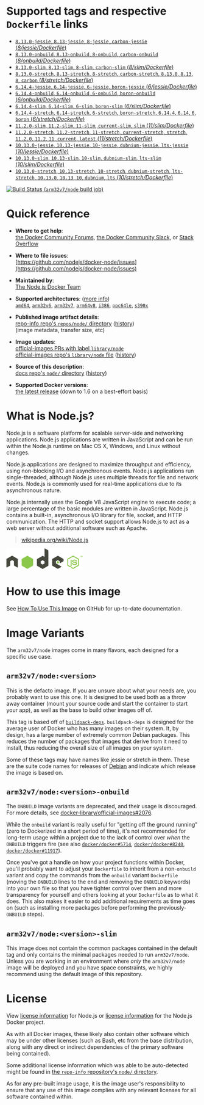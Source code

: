 <!--

********************************************************************************

WARNING:

    DO NOT EDIT "node/README.md"

    IT IS AUTO-GENERATED

    (from the other files in "node/" combined with a set of templates)

********************************************************************************

-->

# Supported tags and respective `Dockerfile` links

-	[`8.13.0-jessie`, `8.13-jessie`, `8-jessie`, `carbon-jessie` (*8/jessie/Dockerfile*)](https://github.com/nodejs/docker-node/blob/0ceefee0745a078709c60d92e4229f5eb6a3df42/8/jessie/Dockerfile)
-	[`8.13.0-onbuild`, `8.13-onbuild`, `8-onbuild`, `carbon-onbuild` (*8/onbuild/Dockerfile*)](https://github.com/nodejs/docker-node/blob/0ceefee0745a078709c60d92e4229f5eb6a3df42/8/onbuild/Dockerfile)
-	[`8.13.0-slim`, `8.13-slim`, `8-slim`, `carbon-slim` (*8/slim/Dockerfile*)](https://github.com/nodejs/docker-node/blob/0ceefee0745a078709c60d92e4229f5eb6a3df42/8/slim/Dockerfile)
-	[`8.13.0-stretch`, `8.13-stretch`, `8-stretch`, `carbon-stretch`, `8.13.0`, `8.13`, `8`, `carbon` (*8/stretch/Dockerfile*)](https://github.com/nodejs/docker-node/blob/0ceefee0745a078709c60d92e4229f5eb6a3df42/8/stretch/Dockerfile)
-	[`6.14.4-jessie`, `6.14-jessie`, `6-jessie`, `boron-jessie` (*6/jessie/Dockerfile*)](https://github.com/nodejs/docker-node/blob/8ccd57c1457a1b47adc4d82f9fed9ad51ccef3c5/6/jessie/Dockerfile)
-	[`6.14.4-onbuild`, `6.14-onbuild`, `6-onbuild`, `boron-onbuild` (*6/onbuild/Dockerfile*)](https://github.com/nodejs/docker-node/blob/72dd945d29dee5afa73956ebc971bf3a472442f7/6/onbuild/Dockerfile)
-	[`6.14.4-slim`, `6.14-slim`, `6-slim`, `boron-slim` (*6/slim/Dockerfile*)](https://github.com/nodejs/docker-node/blob/8ccd57c1457a1b47adc4d82f9fed9ad51ccef3c5/6/slim/Dockerfile)
-	[`6.14.4-stretch`, `6.14-stretch`, `6-stretch`, `boron-stretch`, `6.14.4`, `6.14`, `6`, `boron` (*6/stretch/Dockerfile*)](https://github.com/nodejs/docker-node/blob/8ccd57c1457a1b47adc4d82f9fed9ad51ccef3c5/6/stretch/Dockerfile)
-	[`11.2.0-slim`, `11.2-slim`, `11-slim`, `current-slim`, `slim` (*11/slim/Dockerfile*)](https://github.com/nodejs/docker-node/blob/8ccd57c1457a1b47adc4d82f9fed9ad51ccef3c5/11/slim/Dockerfile)
-	[`11.2.0-stretch`, `11.2-stretch`, `11-stretch`, `current-stretch`, `stretch`, `11.2.0`, `11.2`, `11`, `current`, `latest` (*11/stretch/Dockerfile*)](https://github.com/nodejs/docker-node/blob/8ccd57c1457a1b47adc4d82f9fed9ad51ccef3c5/11/stretch/Dockerfile)
-	[`10.13.0-jessie`, `10.13-jessie`, `10-jessie`, `dubnium-jessie`, `lts-jessie` (*10/jessie/Dockerfile*)](https://github.com/nodejs/docker-node/blob/8ccd57c1457a1b47adc4d82f9fed9ad51ccef3c5/10/jessie/Dockerfile)
-	[`10.13.0-slim`, `10.13-slim`, `10-slim`, `dubnium-slim`, `lts-slim` (*10/slim/Dockerfile*)](https://github.com/nodejs/docker-node/blob/8ccd57c1457a1b47adc4d82f9fed9ad51ccef3c5/10/slim/Dockerfile)
-	[`10.13.0-stretch`, `10.13-stretch`, `10-stretch`, `dubnium-stretch`, `lts-stretch`, `10.13.0`, `10.13`, `10`, `dubnium`, `lts` (*10/stretch/Dockerfile*)](https://github.com/nodejs/docker-node/blob/8ccd57c1457a1b47adc4d82f9fed9ad51ccef3c5/10/stretch/Dockerfile)

[![Build Status](https://doi-janky.infosiftr.net/job/multiarch/job/arm32v7/job/node/badge/icon) (`arm32v7/node` build job)](https://doi-janky.infosiftr.net/job/multiarch/job/arm32v7/job/node/)

# Quick reference

-	**Where to get help**:  
	[the Docker Community Forums](https://forums.docker.com/), [the Docker Community Slack](https://blog.docker.com/2016/11/introducing-docker-community-directory-docker-community-slack/), or [Stack Overflow](https://stackoverflow.com/search?tab=newest&q=docker)

-	**Where to file issues**:  
	[https://github.com/nodejs/docker-node/issues](https://github.com/nodejs/docker-node/issues)

-	**Maintained by**:  
	[The Node.js Docker Team](https://github.com/nodejs/docker-node)

-	**Supported architectures**: ([more info](https://github.com/docker-library/official-images#architectures-other-than-amd64))  
	[`amd64`](https://hub.docker.com/r/amd64/node/), [`arm32v6`](https://hub.docker.com/r/arm32v6/node/), [`arm32v7`](https://hub.docker.com/r/arm32v7/node/), [`arm64v8`](https://hub.docker.com/r/arm64v8/node/), [`i386`](https://hub.docker.com/r/i386/node/), [`ppc64le`](https://hub.docker.com/r/ppc64le/node/), [`s390x`](https://hub.docker.com/r/s390x/node/)

-	**Published image artifact details**:  
	[repo-info repo's `repos/node/` directory](https://github.com/docker-library/repo-info/blob/master/repos/node) ([history](https://github.com/docker-library/repo-info/commits/master/repos/node))  
	(image metadata, transfer size, etc)

-	**Image updates**:  
	[official-images PRs with label `library/node`](https://github.com/docker-library/official-images/pulls?q=label%3Alibrary%2Fnode)  
	[official-images repo's `library/node` file](https://github.com/docker-library/official-images/blob/master/library/node) ([history](https://github.com/docker-library/official-images/commits/master/library/node))

-	**Source of this description**:  
	[docs repo's `node/` directory](https://github.com/docker-library/docs/tree/master/node) ([history](https://github.com/docker-library/docs/commits/master/node))

-	**Supported Docker versions**:  
	[the latest release](https://github.com/docker/docker-ce/releases/latest) (down to 1.6 on a best-effort basis)

# What is Node.js?

Node.js is a software platform for scalable server-side and networking applications. Node.js applications are written in JavaScript and can be run within the Node.js runtime on Mac OS X, Windows, and Linux without changes.

Node.js applications are designed to maximize throughput and efficiency, using non-blocking I/O and asynchronous events. Node.js applications run single-threaded, although Node.js uses multiple threads for file and network events. Node.js is commonly used for real-time applications due to its asynchronous nature.

Node.js internally uses the Google V8 JavaScript engine to execute code; a large percentage of the basic modules are written in JavaScript. Node.js contains a built-in, asynchronous I/O library for file, socket, and HTTP communication. The HTTP and socket support allows Node.js to act as a web server without additional software such as Apache.

> [wikipedia.org/wiki/Node.js](https://en.wikipedia.org/wiki/Node.js)

![logo](https://raw.githubusercontent.com/docker-library/docs/01c12653951b2fe592c1f93a13b4e289ada0e3a1/node/logo.png)

# How to use this image

See [How To Use This Image](https://github.com/nodejs/docker-node/blob/master/README.md#how-to-use-this-image) on GitHub for up-to-date documentation.

# Image Variants

The `arm32v7/node` images come in many flavors, each designed for a specific use case.

## `arm32v7/node:<version>`

This is the defacto image. If you are unsure about what your needs are, you probably want to use this one. It is designed to be used both as a throw away container (mount your source code and start the container to start your app), as well as the base to build other images off of.

This tag is based off of [`buildpack-deps`](https://hub.docker.com/_/buildpack-deps/). `buildpack-deps` is designed for the average user of Docker who has many images on their system. It, by design, has a large number of extremely common Debian packages. This reduces the number of packages that images that derive from it need to install, thus reducing the overall size of all images on your system.

Some of these tags may have names like jessie or stretch in them. These are the suite code names for releases of [Debian](https://wiki.debian.org/DebianReleases) and indicate which release the image is based on.

## `arm32v7/node:<version>-onbuild`

The `ONBUILD` image variants are deprecated, and their usage is discouraged. For more details, see [docker-library/official-images#2076](https://github.com/docker-library/official-images/issues/2076).

While the `onbuild` variant is really useful for "getting off the ground running" (zero to Dockerized in a short period of time), it's not recommended for long-term usage within a project due to the lack of control over *when* the `ONBUILD` triggers fire (see also [`docker/docker#5714`](https://github.com/docker/docker/issues/5714), [`docker/docker#8240`](https://github.com/docker/docker/issues/8240), [`docker/docker#11917`](https://github.com/docker/docker/issues/11917)).

Once you've got a handle on how your project functions within Docker, you'll probably want to adjust your `Dockerfile` to inherit from a non-`onbuild` variant and copy the commands from the `onbuild` variant `Dockerfile` (moving the `ONBUILD` lines to the end and removing the `ONBUILD` keywords) into your own file so that you have tighter control over them and more transparency for yourself and others looking at your `Dockerfile` as to what it does. This also makes it easier to add additional requirements as time goes on (such as installing more packages before performing the previously-`ONBUILD` steps).

## `arm32v7/node:<version>-slim`

This image does not contain the common packages contained in the default tag and only contains the minimal packages needed to run `arm32v7/node`. Unless you are working in an environment where *only* the `arm32v7/node` image will be deployed and you have space constraints, we highly recommend using the default image of this repository.

# License

View [license information](https://github.com/nodejs/node/blob/master/LICENSE) for Node.js or [license information](https://github.com/nodejs/docker-node/blob/master/LICENSE) for the Node.js Docker project.

As with all Docker images, these likely also contain other software which may be under other licenses (such as Bash, etc from the base distribution, along with any direct or indirect dependencies of the primary software being contained).

Some additional license information which was able to be auto-detected might be found in [the `repo-info` repository's `node/` directory](https://github.com/docker-library/repo-info/tree/master/repos/node).

As for any pre-built image usage, it is the image user's responsibility to ensure that any use of this image complies with any relevant licenses for all software contained within.

